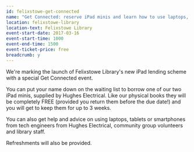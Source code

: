 ```yaml
---
id: felixstowe-get-connected
name: "Get Connected: reserve iPad minis and learn how to use laptops, tablets and smartphones"
location: felixstowe-library
location-text: Felixstowe Library
event-start-date: 2017-03-16
event-start-time: 1000
event-end-time: 1500
event-ticket-price: free
breadcrumb: y
---
```


We're marking the launch of Felixstowe Library's new iPad lending scheme with a special Get Connected event.

You can put your name down on the waiting list to borrow one of our two iPad minis,  supplied by Hughes Electrical. Like our physical books they will be completely FREE (provided you return them before the due date!) and you will get to keep them for up to 3 weeks.

You can also get help and advice on using laptops, tablets or smartphones from tech engineers from Hughes Electrical, community group volunteers and library staff.

Refreshments will also be provided.
